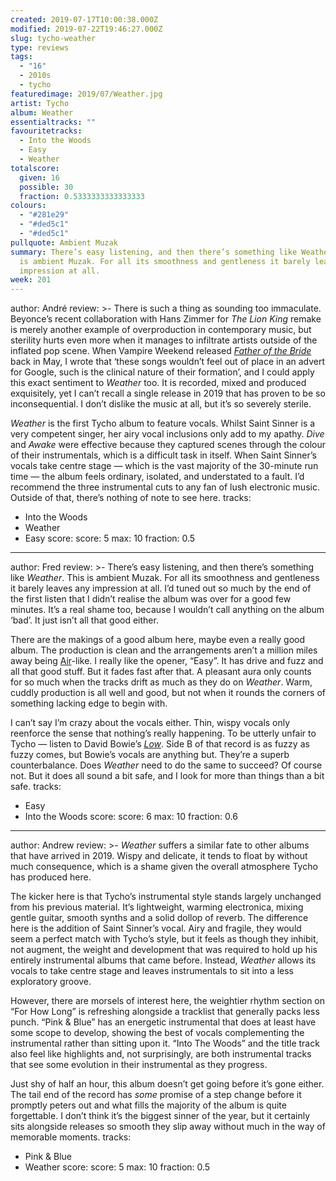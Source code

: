 ```yaml
---
created: 2019-07-17T10:00:38.000Z
modified: 2019-07-22T19:46:27.000Z
slug: tycho-weather
type: reviews
tags:
  - "16"
  - 2010s
  - tycho
featuredimage: 2019/07/Weather.jpg
artist: Tycho
album: Weather
essentialtracks: ""
favouritetracks:
  - Into the Woods
  - Easy
  - Weather
totalscore:
  given: 16
  possible: 30
  fraction: 0.5333333333333333
colours:
  - "#281e29"
  - "#ded5c1"
  - "#ded5c1"
pullquote: Ambient Muzak
summary: There’s easy listening, and then there’s something like Weather. This
  is ambient Muzak. For all its smoothness and gentleness it barely leaves any
  impression at all.
week: 201
---
```

author: André
review: >-
  There is such a thing as sounding too immaculate. Beyonce’s recent
  collaboration with Hans Zimmer for *The Lion King* remake is merely another
  example of overproduction in contemporary music, but sterility hurts even more
  when it manages to infiltrate artists outside of the inflated pop scene. When
  Vampire Weekend released [*Father of the
  Bride*](<https://audioxide.com/reviews/vampire-weekend-father-of-the-bride/>)
  back in May, I wrote that ‘these songs wouldn’t feel out of place in an advert
  for Google, such is the clinical nature of their formation’, and I could apply
  this exact sentiment to *Weather* too. It is recorded, mixed and produced
  exquisitely, yet I can’t recall a single release in 2019 that has proven to be
  so inconsequential. I don’t dislike the music at all, but it’s so severely
  sterile.

  *Weather* is the first Tycho album to feature vocals. Whilst Saint Sinner is a very competent singer, her airy vocal inclusions only add to my apathy. *Dive* and *Awake* were effective because they captured scenes through the colour of their instrumentals, which is a difficult task in itself. When Saint Sinner’s vocals take centre stage — which is the vast majority of the 30-minute run time — the album feels ordinary, isolated, and understated to a fault. I’d recommend the three instrumental cuts to any fan of lush electronic music. Outside of that, there’s nothing of note to see here.
tracks:
  - Into the Woods
  - ­­Weather
  - ­­Easy
score:
  score: 5
  max: 10
  fraction: 0.5
---
author: Fred
review: >-
  There’s easy listening, and then there’s something like *Weather*. This is
  ambient Muzak. For all its smoothness and gentleness it barely leaves any
  impression at all. I’d tuned out so much by the end of the first listen that I
  didn’t realise the album was over for a good few minutes. It’s a real shame
  too, because I wouldn’t call anything on the album ‘bad’. It just isn’t all
  that good either.

  There are the makings of a good album here, maybe even a really good album. The production is clean and the arrangements aren’t a million miles away being [Air](<https://audioxide.com/reviews/air-moon-safari/>)\-like. I really like the opener, “Easy”. It has drive and fuzz and all that good stuff. But it fades fast after that. A pleasant aura only counts for so much when the tracks drift as much as they do on *Weather*. Warm, cuddly production is all well and good, but not when it rounds the corners of something lacking edge to begin with.

  I can’t say I’m crazy about the vocals either. Thin, wispy vocals only reenforce the sense that nothing’s really happening. To be utterly unfair to Tycho — listen to David Bowie’s [*Low*](<https://audioxide.com/reviews/david-bowie-low/>). Side B of that record is as fuzzy as fuzzy comes, but Bowie’s vocals are anything but. They’re a superb counterbalance. Does *Weather* need to do the same to succeed? Of course not. But it does all sound a bit safe, and I look for more than things than a bit safe.
tracks:
  - Easy
  - ­­Into the Woods
score:
  score: 6
  max: 10
  fraction: 0.6
---
author: Andrew
review: >-
  *Weather* suffers a similar fate to other albums that have arrived in 2019.
  Wispy and delicate, it tends to float by without much consequence, which is a
  shame given the overall atmosphere Tycho has produced here.

  The kicker here is that Tycho’s instrumental style stands largely unchanged from his previous material. It’s lightweight, warming electronica, mixing gentle guitar, smooth synths and a solid dollop of reverb. The difference here is the addition of Saint Sinner’s vocal. Airy and fragile, they would seem a perfect match with Tycho’s style, but it feels as though they inhibit, not augment, the weight and development that was required to hold up his entirely instrumental albums that came before. Instead, *Weather* allows its vocals to take centre stage and leaves instrumentals to sit into a less exploratory groove.

  However, there are morsels of interest here, the weightier rhythm section on “For How Long” is refreshing alongside a tracklist that generally packs less punch. “Pink & Blue” has an energetic instrumental that does at least have some scope to develop, showing the best of vocals complementing the instrumental rather than sitting upon it. “Into The Woods” and the title track also feel like highlights and, not surprisingly, are both instrumental tracks that see some evolution in their instrumental as they progress.

  Just shy of half an hour, this album doesn’t get going before it’s gone either. The tail end of the record has *some* promise of a step change before it promptly peters out and what fills the majority of the album is quite forgettable. I don’t think it’s the biggest sinner of the year, but it certainly sits alongside releases so smooth they slip away without much in the way of memorable moments.
tracks:
  - Pink &amp; Blue
  - ­­Weather
score:
  score: 5
  max: 10
  fraction: 0.5
